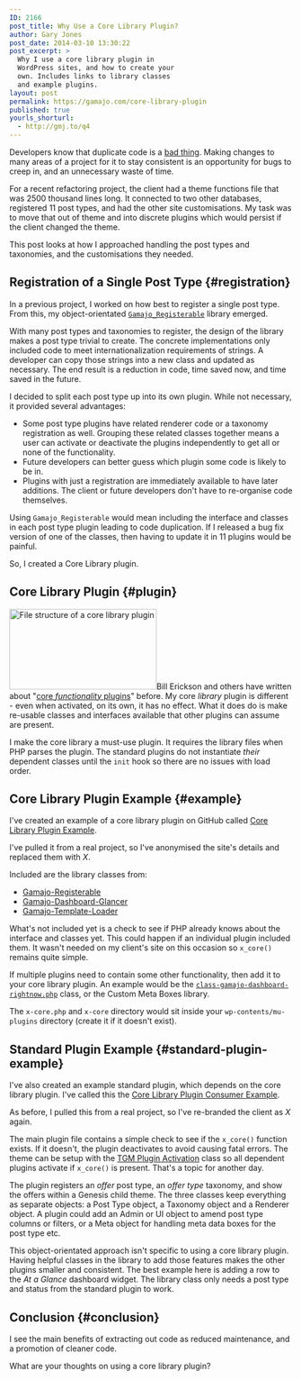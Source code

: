```yaml
---
ID: 2166
post_title: Why Use a Core Library Plugin?
author: Gary Jones
post_date: 2014-03-10 13:30:22
post_excerpt: >
  Why I use a core library plugin in
  WordPress sites, and how to create your
  own. Includes links to library classes
  and example plugins.
layout: post
permalink: https://gamajo.com/core-library-plugin
published: true
yourls_shorturl:
  - http://gmj.to/q4
---
```

Developers know that duplicate code is a [bad thing](http://en.wikipedia.org/wiki/Don't_repeat_yourself). Making changes to many areas of a project for it to stay consistent is an opportunity for bugs to creep in, and an unnecessary waste of time.

For a recent refactoring project, the client had a theme functions file that was 2500 thousand lines long. It connected to two other databases, registered 11 post types, and had the other site customisations. My task was to move that out of theme and into discrete plugins which would persist if the client changed the theme.

This post looks at how I approached handling the post types and taxonomies, and the customisations they needed.
<!--more-->

## Registration of a Single Post Type {#registration}

In a previous project, I worked on how best to register a single post type. From this, my object-orientated [`Gamajo_Registerable`](https://github.com/GaryJones/Gamajo-Registerable) library emerged.

With many post types and taxonomies to register, the design of the library makes a post type trivial to create. The concrete implementations only included code to meet internationalization requirements of strings. A developer can copy those strings into a new class and updated as necessary. The end result is a reduction in code, time saved now, and time saved in the future.

I decided to split each post type up into its own plugin. While not necessary, it provided several advantages:

* Some post type plugins have related renderer code or a taxonomy registration as well. Grouping these related classes together means a user can activate or deactivate the plugins independently to get all or none of the functionality.
* Future developers can better guess which plugin some code is likely to be in.
* Plugins with just a registration are immediately available to have later additions. The client or future developers don't have to re-organise code themselves.

Using `Gamajo_Registerable` would mean including the interface and classes in each post type plugin leading to code duplication. If I released a bug fix version of one of the classes, then having to update it in 11 plugins would be painful.

So, I created a Core Library plugin.

## Core Library Plugin {#plugin}

<img src="http://gamajo.com/wp-content/uploads/core-library-plugin.png" alt="File structure of a core library plugin" width="262" height="143" class="alignright" />Bill Erickson and others have written about "[core _functionality_ plugins](http://www.billerickson.net/core-functionality-plugin/)" before. My core _library_ plugin is different - even when activated, on its own, it has no effect. What it does do is make re-usable classes and interfaces available that other plugins can assume are present.

I make the core library a must-use plugin. It requires the library files when PHP parses the plugin. The standard plugins do not instantiate _their_ dependent classes until the `init` hook so there are no issues with load order.

## Core Library Plugin Example {#example}

I've created an example of a core library plugin on GitHub called [Core Library Plugin Example](https://github.com/GaryJones/Core-Library-Plugin-Example).

I've pulled it from a real project, so I've anonymised the site's details and replaced them with _X_.

Included are the library classes from:

* [Gamajo-Registerable](https://github.com/GaryJones/Gamajo-Registerable)
* [Gamajo-Dashboard-Glancer](https://github.com/GaryJones/Gamajo-Dashboard-Glancer)
* [Gamajo-Template-Loader](https://github.com/GaryJones/Gamajo-Template-Loader)

What's not included yet is a check to see if PHP already knows about the interface and classes yet. This could happen if an individual plugin included them. It wasn't needed on my client's site on this occasion so `x_core()` remains quite simple.

If multiple plugins need to contain some other functionality, then add it to your core library plugin. An example would be the 
[`class-gamajo-dashboard-rightnow.php`](https://github.com/GaryJones/Gamajo-Dashboard-Glancer/blob/master/class-gamajo-dashboard-rightnow.php)
 class, or the Custom Meta Boxes library.

The `x-core.php` and `x-core` directory would sit inside your `wp-contents/mu-plugins` directory (create it if it doesn't exist).

## Standard Plugin Example {#standard-plugin-example}

I've also created an example standard plugin, which depends on the core library plugin. I've called this the [Core Library Plugin Consumer Example](https://github.com/GaryJones/Core-Library-Plugin-Consumer-Example).

As before, I pulled this from a real project, so I've re-branded the client as _X_ again.

The main plugin file contains a simple check to see if the `x_core()` function exists. If it doesn't, the plugin deactivates to avoid causing fatal errors. The theme can be setup with the [TGM Plugin Activation](http://tgmpluginactivation.com) class so all dependent plugins activate if `x_core()` is present. That's a topic for another day.

The plugin registers an _offer_ post type, an _offer type_ taxonomy, and show the offers within a Genesis child theme. The three classes keep everything as separate objects: a Post Type object, a Taxonomy object and a Renderer object. A plugin could add an Admin or UI object to amend post type columns or filters, or a Meta object for handling meta data boxes for the post type etc.

This object-orientated approach isn't specific to using a core library plugin. Having helpful classes in the library to add those features makes the other plugins smaller and consistent. The best example here is adding a row to the _At a Glance_ dashboard widget. The library class only needs a post type and status from the standard plugin to work.

## Conclusion {#conclusion}

I see the main benefits of extracting out code as reduced maintenance, and a promotion of cleaner code.

What are your thoughts on using a core library plugin?